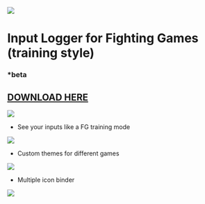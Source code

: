 

![](https://raw.githubusercontent.com/lucasteles/FGInputLogger/master/FGInputLogger/img/ico.png)
# Input Logger for Fighting Games (training style)
### *beta
## [DOWNLOAD HERE](https://lucasteles.github.io/assets/FGInputLogger.zip)


![](https://raw.githubusercontent.com/lucasteles/FGInputLogger/master/FGInputLogger/img/conf.png)

- See your inputs like a FG training mode

![](https://raw.githubusercontent.com/lucasteles/FGInputLogger/master/FGInputLogger/img/print.png)

- Custom themes for different games

![](https://raw.githubusercontent.com/lucasteles/FGInputLogger/master/FGInputLogger/img/print2.png)

- Multiple icon binder

![](https://raw.githubusercontent.com/lucasteles/FGInputLogger/master/FGInputLogger/img/print3.png)






